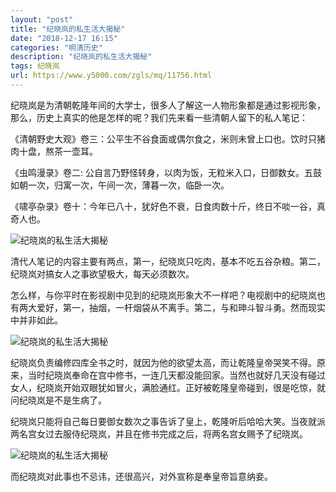 ```yaml
---
layout: "post"
title: "纪晓岚的私生活大揭秘"
date: "2018-12-17 16:15"
categories: "明清历史"
description: "纪晓岚的私生活大揭秘"
tags: 纪晓岚
url: https://www.y5000.com/zgls/mq/11756.html
---
```






纪晓岚是为清朝乾隆年间的大学士，很多人了解这一人物形象都是通过影视形象，那么，历史上真实的他是怎样的呢？我们先来看一些清朝人留下的私人笔记：

《清朝野史大观》卷三：公平生不谷食面或偶尔食之，米则未曾上口也。饮时只猪肉十盘，熬茶一壶耳。

《虫鸣漫录》卷二: 公自言乃野怪转身，以肉为饭，无粒米入口，日御数女。五鼓如朝一次，归寓一次，午间一次，薄暮一次，临卧一次。

《啸亭杂录》卷十：今年已八十，犹好色不衰，日食肉数十斤，终日不啖一谷，真奇人也。

![纪晓岚的私生活大揭秘](/uploads/allimg/170122/6-1F122131032645.JPG)

清代人笔记的内容主要有两点，第一，纪晓岚只吃肉，基本不吃五谷杂粮。第二，纪晓岚对搞女人之事欲望极大，每天必须数次。

怎么样，与你平时在影视剧中见到的纪晓岚形象大不一样吧？电视剧中的纪晓岚也有两大爱好，第一，抽烟，一杆烟袋从不离手。第二，与和珅斗智斗勇。然而现实中并非如此。

![纪晓岚的私生活大揭秘](/uploads/allimg/170122/6-1F1221311021C.JPG)

纪晓岚负责编修四库全书之时，就因为他的欲望太高，而让乾隆皇帝哭笑不得。原来，当时纪晓岚奉命在宫中修书，一连几天都没能回家。当然也就好几天没有碰过女人，纪晓岚开始双眼犹如冒火，满脸通红。正好被乾隆皇帝碰到，很是吃惊，就问纪晓岚是不是生病了。

纪晓岚只能将自己每日要御女数次之事告诉了皇上，乾隆听后哈哈大笑。当夜就派两名宫女过去服侍纪晓岚，并且在修书完成之后，将两名宫女赐予了纪晓岚。

![纪晓岚的私生活大揭秘](/uploads/allimg/170122/6-1F122131133393.JPG)

而纪晓岚对此事也不忌讳，还很高兴，对外宣称是奉皇帝旨意纳妾。
